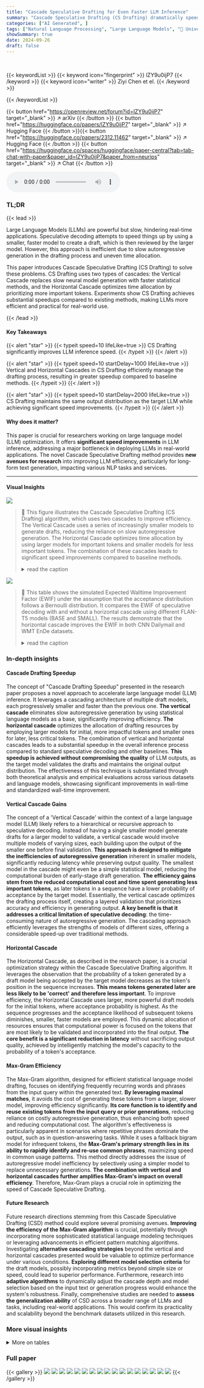 ```yaml
---
title: "Cascade Speculative Drafting for Even Faster LLM Inference"
summary: "Cascade Speculative Drafting (CS Drafting) dramatically speeds up large language model inference by using a multi-stage drafting process, optimizing both time allocation and autoregressive generation."
categories: ["AI Generated", ]
tags: ["Natural Language Processing", "Large Language Models", "🏢 University of Illinois at Urbana-Champaign",]
showSummary: true
date: 2024-09-26
draft: false
---
```


<br>

{{< keywordList >}}
{{< keyword icon="fingerprint" >}} lZY9u0ijP7 {{< /keyword >}}
{{< keyword icon="writer" >}} Ziyi Chen et el. {{< /keyword >}}
 
{{< /keywordList >}}

{{< button href="https://openreview.net/forum?id=lZY9u0ijP7" target="_blank" >}}
↗ arXiv
{{< /button >}}
{{< button href="https://huggingface.co/papers/lZY9u0ijP7" target="_blank" >}}
↗ Hugging Face
{{< /button >}}{{< button href="https://huggingface.co/papers/2312.11462" target="_blank" >}}
↗ Hugging Face
{{< /button >}}
{{< button href="https://huggingface.co/spaces/huggingface/paper-central?tab=tab-chat-with-paper&paper_id=lZY9u0ijP7&paper_from=neurips" target="_blank" >}}
↗ Chat
{{< /button >}}




<audio controls>
    <source src="https://ai-paper-reviewer.com/lZY9u0ijP7/podcast.wav" type="audio/wav">
    Your browser does not support the audio element.
</audio>


### TL;DR


{{< lead >}}

Large Language Models (LLMs) are powerful but slow, hindering real-time applications.  Speculative decoding attempts to speed things up by using a smaller, faster model to create a draft, which is then reviewed by the larger model. However, this approach is inefficient due to slow autoregressive generation in the drafting process and uneven time allocation. 

This paper introduces Cascade Speculative Drafting (CS Drafting) to solve these problems. CS Drafting uses two types of cascades: the Vertical Cascade replaces slow neural model generation with faster statistical methods, and the Horizontal Cascade optimizes time allocation by prioritizing more important tokens. Experiments show CS Drafting achieves substantial speedups compared to existing methods, making LLMs more efficient and practical for real-world use.

{{< /lead >}}


#### Key Takeaways

{{< alert "star" >}}
{{< typeit speed=10 lifeLike=true >}} CS Drafting significantly improves LLM inference speed. {{< /typeit >}}
{{< /alert >}}

{{< alert "star" >}}
{{< typeit speed=10 startDelay=1000 lifeLike=true >}} Vertical and Horizontal Cascades in CS Drafting efficiently manage the drafting process, resulting in greater speedup compared to baseline methods. {{< /typeit >}}
{{< /alert >}}

{{< alert "star" >}}
{{< typeit speed=10 startDelay=2000 lifeLike=true >}} CS Drafting maintains the same output distribution as the target LLM while achieving significant speed improvements. {{< /typeit >}}
{{< /alert >}}

#### Why does it matter?
This paper is crucial for researchers working on large language model (LLM) optimization.  It offers **significant speed improvements** in LLM inference, addressing a major bottleneck in deploying LLMs in real-world applications. The novel Cascade Speculative Drafting method provides **new avenues for research** into improving LLM efficiency, particularly for long-form text generation, impacting various NLP tasks and services.

------
#### Visual Insights



![](https://ai-paper-reviewer.com/lZY9u0ijP7/figures_1_1.jpg)

> 🔼 This figure illustrates the Cascade Speculative Drafting (CS Drafting) algorithm, which uses two cascades to improve efficiency.  The Vertical Cascade uses a series of increasingly smaller models to generate drafts, reducing the reliance on slow autoregressive generation. The Horizontal Cascade optimizes time allocation by using larger models for important tokens and smaller models for less important tokens. The combination of these cascades leads to significant speed improvements compared to baseline methods.
> <details>
> <summary>read the caption</summary>
> Figure 1: The CS Drafting algorithm features a recursive and resource-efficient design, implemented through two cascades: the horizontal cascade and the vertical cascade. The horizontal cascade involves using larger draft models to generate the earlier tokens and smaller models for the later tokens. The vertical cascade requires each model to review drafts from smaller models with the exception of the smallest model, which is a statistical language model. As the horizontal cascade and vertical cascade are orthogonal, CS Drafting combines both approaches for optimal efficiency. The figure shows an example of Cascade Speculative Drafting with target model Mt and draft models Md1, Md2, and Md3.
> </details>





![](https://ai-paper-reviewer.com/lZY9u0ijP7/tables_6_1.jpg)

> 🔼 This table shows the simulated Expected Walltime Improvement Factor (EWIF) under the assumption that the acceptance distribution follows a Bernoulli distribution.  It compares the EWIF of speculative decoding with and without a horizontal cascade using different FLAN-T5 models (BASE and SMALL). The results demonstrate that the horizontal cascade improves the EWIF in both CNN Dailymail and WMT EnDe datasets.
> <details>
> <summary>read the caption</summary>
> Table 1: Simulated EWIF under the assumption that the acceptance distribution is a Bernoulli distribution. BASE and SMALL refer to FLAN-T5-BASE and FLAN-T5-SMALL. In the simulation, speculative sampling with horizontal cascade exceeded the performance of the vanilla speculative decoding on both CNN Dailymail [16] and WMT EnDe [2] datasets.
> </details>





### In-depth insights


#### Cascade Drafting Speedup
The concept of "Cascade Drafting Speedup" presented in the research paper proposes a novel approach to accelerate large language model (LLM) inference.  It leverages a cascading architecture of multiple draft models, each progressively smaller and faster than the previous one. **The vertical cascade** eliminates slow autoregressive generation by using statistical language models as a base, significantly improving efficiency. **The horizontal cascade** optimizes the allocation of drafting resources by employing larger models for initial, more impactful tokens and smaller ones for later, less critical tokens. The combination of vertical and horizontal cascades leads to a substantial speedup in the overall inference process compared to standard speculative decoding and other baselines.  **This speedup is achieved without compromising the quality** of LLM outputs, as the target model validates the drafts and maintains the original output distribution. The effectiveness of this technique is substantiated through both theoretical analysis and empirical evaluations across various datasets and language models, showcasing significant improvements in wall-time and standardized wall-time improvement.

#### Vertical Cascade Gains
The concept of a 'Vertical Cascade' within the context of a large language model (LLM) likely refers to a hierarchical or recursive approach to speculative decoding.  Instead of having a single smaller model generate drafts for a larger model to validate, a vertical cascade would involve multiple models of varying sizes, each building upon the output of the smaller one before final validation. **This approach is designed to mitigate the inefficiencies of autoregressive generation** inherent in smaller models, significantly reducing latency while preserving output quality.  The smallest model in the cascade might even be a simple statistical model, reducing the computational burden of early-stage draft generation.  **The efficiency gains stem from the reduced computational cost and time spent generating less important tokens**, as later tokens in a sequence have a lower probability of acceptance by the target model.   Essentially, the vertical cascade optimizes the drafting process itself, creating a layered validation that prioritizes accuracy and efficiency in generating output.  **A key benefit is that it addresses a critical limitation of speculative decoding**: the time-consuming nature of autoregressive generation.  The cascading approach efficiently leverages the strengths of models of different sizes, offering a considerable speed-up over traditional methods.

#### Horizontal Cascade
The Horizontal Cascade, as described in the research paper, is a crucial optimization strategy within the Cascade Speculative Drafting algorithm.  It leverages the observation that the probability of a token generated by a draft model being accepted by the target model decreases as the token's position in the sequence increases. **This means tokens generated later are less likely to be 'correct' and therefore less important**. To improve efficiency, the Horizontal Cascade uses larger, more powerful draft models for the initial tokens, where acceptance probability is highest.  As the sequence progresses and the acceptance likelihood of subsequent tokens diminishes, smaller, faster models are employed. This dynamic allocation of resources ensures that computational power is focused on the tokens that are most likely to be validated and incorporated into the final output.  **The core benefit is a significant reduction in latency** without sacrificing output quality, achieved by intelligently matching the model's capacity to the probability of a token's acceptance.

#### Max-Gram Efficiency
The Max-Gram algorithm, designed for efficient statistical language model drafting, focuses on identifying frequently recurring words and phrases from the input query within the generated text.  **By leveraging maximal matches**, it avoids the cost of generating these tokens from a larger, slower model, improving efficiency significantly.  **Its core function is to identify and reuse existing tokens from the input query or prior generations**, reducing reliance on costly autoregressive generation, thus enhancing both speed and reducing computational cost. The algorithm's effectiveness is particularly apparent in scenarios where repetitive phrases dominate the output, such as in question-answering tasks. While it uses a fallback bigram model for infrequent tokens, the **Max-Gram's primary strength lies in its ability to rapidly identify and re-use common phrases**, maximizing speed in common usage patterns.  This method directly addresses the issue of autoregressive model inefficiency by selectively using a simpler model to replace unnecessary generations.  **The combination with vertical and horizontal cascades further amplifies Max-Gram's impact on overall efficiency**.  Therefore, Max-Gram plays a crucial role in optimizing the speed of Cascade Speculative Drafting.

#### Future Research
Future research directions stemming from this Cascade Speculative Drafting (CSD) method could explore several promising avenues. **Improving the efficiency of the Max-Gram algorithm** is crucial, potentially through incorporating more sophisticated statistical language modeling techniques or leveraging advancements in efficient pattern matching algorithms.  Investigating **alternative cascading strategies** beyond the vertical and horizontal cascades presented would be valuable to optimize performance under various conditions.  **Exploring different model selection criteria** for the draft models, possibly incorporating metrics beyond simple size or speed, could lead to superior performance.  Furthermore, research into **adaptive algorithms** to dynamically adjust the cascade depth and model selection based on the input text or generation progress would enhance the system's robustness. Finally, comprehensive studies are needed to **assess the generalization ability** of CSD across a broader range of LLMs and tasks, including real-world applications.  This would confirm its practicality and scalability beyond the benchmark datasets utilized in this research.


### More visual insights




<details>
<summary>More on tables
</summary>


![](https://ai-paper-reviewer.com/lZY9u0ijP7/tables_7_1.jpg)
> 🔼 This table shows the speedup achieved by different methods (autoregressive, speculative decoding, and Cascade Speculative Drafting) on two datasets (GSM8K and MMLU) using FLAN-T5 models of different sizes.  Speedup is calculated in two ways:  Speedup (MS) assumes model latency is proportional to the number of parameters, while Speedup (PW) uses latency data from prior work.  The table demonstrates that Cascade Speculative Drafting consistently outperforms other methods.
> <details>
> <summary>read the caption</summary>
> Table 2: The experimental results on FLAN-T5. Speedup (MS) is the standardized walltime improvement with the assumption that the latency of each run of a model is its number of parameters (model size). Speedup (PW) is the SWI with the assumption that the latency of each run of a model is the time cost data reported from previous work [14].
> </details>

![](https://ai-paper-reviewer.com/lZY9u0ijP7/tables_8_1.jpg)
> 🔼 This table presents the experimental results on the Vicuna-7B model.  It compares the walltime (tokens per second) achieved by different algorithms on two datasets: GSM8K and MMLU. The algorithms include autoregressive decoding, speculative decoding (S Decoding), Cascade Speculative Drafting (CS Drafting), Medusa, and CS Drafting combined with tree attention. The results show that CS Drafting with tree attention achieves the best performance, indicating the effectiveness of the proposed approach in improving language model inference speed.
> <details>
> <summary>read the caption</summary>
> Table 3: The experimental results on Vicuna-7B.
> </details>

![](https://ai-paper-reviewer.com/lZY9u0ijP7/tables_8_2.jpg)
> 🔼 This table presents the results of experiments conducted on the GSM8K dataset using the Vicuna-7B model.  The experiments varied the generation length limits, and the table shows the resulting wall-time (tokens per second) for each limit.  This demonstrates the performance of the model under different conditions.
> <details>
> <summary>read the caption</summary>
> Table 4: Results on GSM8K with Vicuna-7B under different generation length limits.
> </details>

![](https://ai-paper-reviewer.com/lZY9u0ijP7/tables_13_1.jpg)
> 🔼 This table presents the experimental results of the Cascade Speculative Drafting (CS Drafting) algorithm on the FLAN-T5 model for two datasets: GSM8K and MMLU.  It compares the speedup achieved by CS Drafting against autoregressive decoding and standard speculative decoding.  The speedup is calculated using two different assumptions for model latency:  one based on model size and another based on previously reported time cost data. The table also shows the hyperparameters used for each configuration of CS Drafting.
> <details>
> <summary>read the caption</summary>
> Table 2: The experimental results on FLAN-T5. Speedup (MS) is the standardized walltime improvement with the assumption that the latency of each run of a model is its number of parameters (model size). Speedup (PW) is the SWI with the assumption that the latency of each run of a model is the time cost data reported from previous work [14].
> </details>

</details>




### Full paper

{{< gallery >}}
<img src="https://ai-paper-reviewer.com/lZY9u0ijP7/1.png" class="grid-w50 md:grid-w33 xl:grid-w25" />
<img src="https://ai-paper-reviewer.com/lZY9u0ijP7/2.png" class="grid-w50 md:grid-w33 xl:grid-w25" />
<img src="https://ai-paper-reviewer.com/lZY9u0ijP7/3.png" class="grid-w50 md:grid-w33 xl:grid-w25" />
<img src="https://ai-paper-reviewer.com/lZY9u0ijP7/4.png" class="grid-w50 md:grid-w33 xl:grid-w25" />
<img src="https://ai-paper-reviewer.com/lZY9u0ijP7/5.png" class="grid-w50 md:grid-w33 xl:grid-w25" />
<img src="https://ai-paper-reviewer.com/lZY9u0ijP7/6.png" class="grid-w50 md:grid-w33 xl:grid-w25" />
<img src="https://ai-paper-reviewer.com/lZY9u0ijP7/7.png" class="grid-w50 md:grid-w33 xl:grid-w25" />
<img src="https://ai-paper-reviewer.com/lZY9u0ijP7/8.png" class="grid-w50 md:grid-w33 xl:grid-w25" />
<img src="https://ai-paper-reviewer.com/lZY9u0ijP7/9.png" class="grid-w50 md:grid-w33 xl:grid-w25" />
<img src="https://ai-paper-reviewer.com/lZY9u0ijP7/10.png" class="grid-w50 md:grid-w33 xl:grid-w25" />
<img src="https://ai-paper-reviewer.com/lZY9u0ijP7/11.png" class="grid-w50 md:grid-w33 xl:grid-w25" />
<img src="https://ai-paper-reviewer.com/lZY9u0ijP7/12.png" class="grid-w50 md:grid-w33 xl:grid-w25" />
<img src="https://ai-paper-reviewer.com/lZY9u0ijP7/13.png" class="grid-w50 md:grid-w33 xl:grid-w25" />
<img src="https://ai-paper-reviewer.com/lZY9u0ijP7/14.png" class="grid-w50 md:grid-w33 xl:grid-w25" />
<img src="https://ai-paper-reviewer.com/lZY9u0ijP7/15.png" class="grid-w50 md:grid-w33 xl:grid-w25" />
<img src="https://ai-paper-reviewer.com/lZY9u0ijP7/16.png" class="grid-w50 md:grid-w33 xl:grid-w25" />
<img src="https://ai-paper-reviewer.com/lZY9u0ijP7/17.png" class="grid-w50 md:grid-w33 xl:grid-w25" />
{{< /gallery >}}